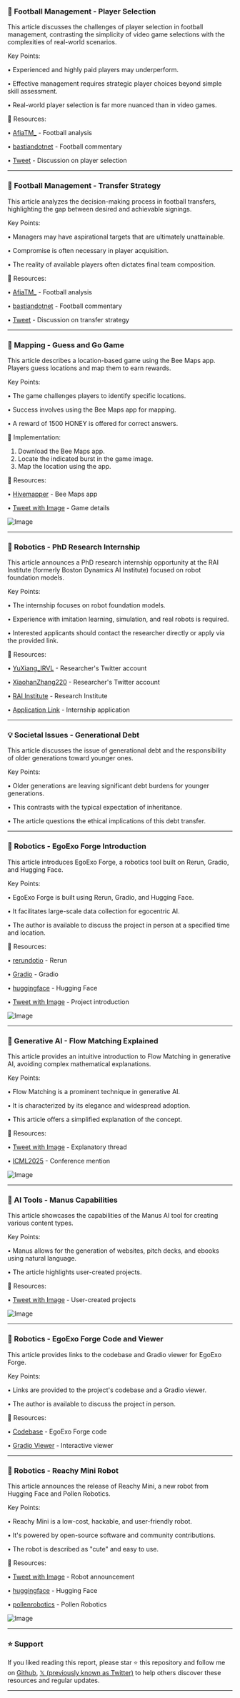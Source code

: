 ### 🤖 Football Management - Player Selection

This article discusses the challenges of player selection in football management, contrasting the simplicity of video game selections with the complexities of real-world scenarios.

Key Points:

• Experienced and highly paid players may underperform.


• Effective management requires strategic player choices beyond simple skill assessment.


•  Real-world player selection is far more nuanced than in video games.


🔗 Resources:

• [AfiaTM_](https://x.com/AfiaTM_) - Football analysis


• [bastiandotnet](https://x.com/bastiandotnet) - Football commentary


• [Tweet](https://x.com/bastiandotnet/status/1943094797645824164) -  Discussion on player selection


---

### 🤖 Football Management - Transfer Strategy

This article analyzes the decision-making process in football transfers, highlighting the gap between desired and achievable signings.

Key Points:

• Managers may have aspirational targets that are ultimately unattainable.


•  Compromise is often necessary in player acquisition.


•  The reality of available players often dictates final team composition.



🔗 Resources:

• [AfiaTM_](https://x.com/AfiaTM_) - Football analysis


• [bastiandotnet](https://x.com/bastiandotnet) - Football commentary


• [Tweet](https://x.com/bastiandotnet/status/1943093133358834124) - Discussion on transfer strategy


---

### 🚀 Mapping - Guess and Go Game

This article describes a location-based game using the Bee Maps app.  Players guess locations and map them to earn rewards.

Key Points:

•  The game challenges players to identify specific locations.


•  Success involves using the Bee Maps app for mapping.


•  A reward of 1500 HONEY is offered for correct answers.



🚀 Implementation:

1. Download the Bee Maps app.
2. Locate the indicated burst in the game image.
3. Map the location using the app.


🔗 Resources:

• [Hivemapper](https://x.com/Hivemapper) - Bee Maps app


• [Tweet with Image](https://x.com/Hivemapper/status/1943100292796735721) - Game details


![Image](https://pbs.twimg.com/media/GvdHVmlakAAgZ3h?format=jpg&name=small)


---

### 🤖 Robotics - PhD Research Internship

This article announces a PhD research internship opportunity at the RAI Institute (formerly Boston Dynamics AI Institute) focused on robot foundation models.

Key Points:

• The internship focuses on robot foundation models.


• Experience with imitation learning, simulation, and real robots is required.


• Interested applicants should contact the researcher directly or apply via the provided link.



🔗 Resources:

• [YuXiang_IRVL](https://x.com/YuXiang_IRVL) - Researcher's Twitter account


• [XiaohanZhang220](https://x.com/XiaohanZhang220) - Researcher's Twitter account


• [RAI Institute](https://x.com/rai_inst) - Research Institute


• [Application Link](https://t.co/H93WPRxlbE) - Internship application


---

### 💡 Societal Issues - Generational Debt

This article discusses the issue of generational debt and the responsibility of older generations toward younger ones.

Key Points:

• Older generations are leaving significant debt burdens for younger generations.


• This contrasts with the typical expectation of inheritance.


• The article questions the ethical implications of this debt transfer.



---

### 🤖 Robotics - EgoExo Forge Introduction

This article introduces EgoExo Forge, a robotics tool built on Rerun, Gradio, and Hugging Face.

Key Points:

• EgoExo Forge is built using Rerun, Gradio, and Hugging Face.


•  It facilitates large-scale data collection for egocentric AI.


• The author is available to discuss the project in person at a specified time and location.


🔗 Resources:

• [rerundotio](https://x.com/rerundotio) - Rerun


• [Gradio](https://x.com/Gradio) - Gradio


• [huggingface](https://x.com/huggingface) - Hugging Face


• [Tweet with Image](https://x.com/pablovelagomez1/status/1943025322267639809) - Project introduction


![Image](https://pbs.twimg.com/amplify_video_thumb/1941154018094411776/img/kNfbVn8knXU5BwCP?format=jpg&name=360x360)


---

### 🤖 Generative AI - Flow Matching Explained

This article provides an intuitive introduction to Flow Matching in generative AI, avoiding complex mathematical explanations.

Key Points:

• Flow Matching is a prominent technique in generative AI.


•  It is characterized by its elegance and widespread adoption.


• This article offers a simplified explanation of the concept.


🔗 Resources:

• [Tweet with Image](https://x.com/FEijkelboom/status/1942944767563661459) -  Explanatory thread


• [ICML2025](https://x.com/hashtag/ICML2025?src=hashtag_click) - Conference mention


![Image](https://pbs.twimg.com/tweet_video_thumb/GvawR3rXcAADllb.jpg)


---

### 🚀 AI Tools - Manus Capabilities

This article showcases the capabilities of the Manus AI tool for creating various content types.

Key Points:

• Manus allows for the generation of websites, pitch decks, and ebooks using natural language.


• The article highlights user-created projects.



🔗 Resources:

• [Tweet with Image](https://x.com/AtomSilverman/status/1943025489662140751) -  User-created projects


![Image](https://pbs.twimg.com/media/GvcDYgMWUAAO3lC?format=jpg&name=small)


---

### 🤖 Robotics - EgoExo Forge Code and Viewer

This article provides links to the codebase and Gradio viewer for EgoExo Forge.

Key Points:

•  Links are provided to the project's codebase and a Gradio viewer.


• The author is available to discuss the project in person.



🔗 Resources:

• [Codebase](https://github.com/rerun-io/egoexo-forge#…) - EgoExo Forge code


• [Gradio Viewer](https://pablovela5620-egoexo-forge-viewer.hf.space) -  Interactive viewer


---

### 🤖 Robotics - Reachy Mini Robot

This article announces the release of Reachy Mini, a new robot from Hugging Face and Pollen Robotics.

Key Points:

• Reachy Mini is a low-cost, hackable, and user-friendly robot.


• It's powered by open-source software and community contributions.


• The robot is described as "cute" and easy to use.


🔗 Resources:

• [Tweet with Image](https://x.com/Thom_Wolf/status/1942887160983466096) - Robot announcement


• [huggingface](https://x.com/huggingface) - Hugging Face


• [pollenrobotics](https://x.com/pollenrobotics) - Pollen Robotics


![Image](https://pbs.twimg.com/amplify_video_thumb/1942881808401522688/img/XbqHrrVkXtEFi-UW.jpg)


---

### ⭐️ Support

If you liked reading this report, please star ⭐️ this repository and follow me on [Github](https://github.com/Drix10), [𝕏 (previously known as Twitter)](https://x.com/DRIX_10_) to help others discover these resources and regular updates.

---
